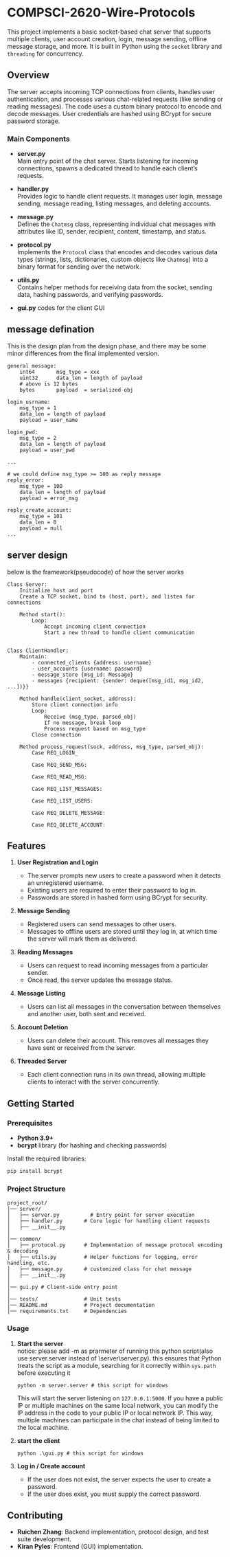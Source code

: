 # COMPSCI-2620-Wire-Protocols

This project implements a basic socket-based chat server that supports multiple clients, user account creation, login, message sending, offline message storage, and more. It is built in Python using the `socket` library and `threading` for concurrency.

## Overview

The server accepts incoming TCP connections from clients, handles user authentication, and processes various chat-related requests (like sending or reading messages). The code uses a custom binary protocol to encode and decode messages. User credentials are hashed using BCrypt for secure password storage.

### Main Components

- **server.py**  
  Main entry point of the chat server. Starts listening for incoming connections, spawns a dedicated thread to handle each client’s requests.

- **handler.py**  
  Provides logic to handle client requests. It manages user login, message sending, message reading, listing messages, and deleting accounts.

- **message.py**  
  Defines the `Chatmsg` class, representing individual chat messages with attributes like ID, sender, recipient, content, timestamp, and status.

- **protocol.py**  
  Implements the `Protocol` class that encodes and decodes various data types (strings, lists, dictionaries, custom objects like `Chatmsg`) into a binary format for sending over the network.

- **utils.py**  
  Contains helper methods for receiving data from the socket, sending data, hashing passwords, and verifying passwords.

- **gui.py** 
  codes for the client GUI

## message defination
This is the design plan from the design phase, and there may be some minor differences from the final implemented version.
```
general message:
    int64       msg_type = xxx
    uint32      data_len = length of payload
    # above is 12 bytes
    bytes       payload  = serialized obj

login_usrname:
    msg_type = 1
    data_len = length of payload
    payload = user_name

login_pwd:
    msg_type = 2
    data_len = length of payload
    payload = user_pwd

...

# we could define msg_type >= 100 as reply message
reply_error:
    msg_type = 100
    data_len = length of payload
    payload = error_msg

reply_create_account:
    msg_type = 101
    data_len = 0
    payload = null
...
```

## server design 
below is the framework(pseudocode) of how the server works
```
Class Server:
    Initialize host and port
    Create a TCP socket, bind to (host, port), and listen for connections

    Method start():
        Loop:
            Accept incoming client connection
            Start a new thread to handle client communication


Class ClientHandler:
    Maintain:
        - connected_clients {address: username}
        - user_accounts {username: password}
        - message_store {msg_id: Message}
        - messages {recipient: {sender: deque([msg_id1, msg_id2, ...])}}

    Method handle(client_socket, address):
        Store client connection info
        Loop:
            Receive (msg_type, parsed_obj)
            If no message, break loop
            Process request based on msg_type
        Close connection

    Method process_request(sock, address, msg_type, parsed_obj):
        Case REQ_LOGIN_
            
        Case REQ_SEND_MSG:

        Case REQ_READ_MSG:

        Case REQ_LIST_MESSAGES:

        Case REQ_LIST_USERS:

        Case REQ_DELETE_MESSAGE:

        Case REQ_DELETE_ACCOUNT:

```


## Features

1. **User Registration and Login**  
   - The server prompts new users to create a password when it detects an unregistered username.
   - Existing users are required to enter their password to log in.
   - Passwords are stored in hashed form using BCrypt for security.

2. **Message Sending**  
   - Registered users can send messages to other users.  
   - Messages to offline users are stored until they log in, at which time the server will mark them as delivered.

3. **Reading Messages**  
   - Users can request to read incoming messages from a particular sender.
   - Once read, the server updates the message status.

4. **Message Listing**  
   - Users can list all messages in the conversation between themselves and another user, both sent and received.

5. **Account Deletion**  
   - Users can delete their account. This removes all messages they have sent or received from the server.

6. **Threaded Server**  
   - Each client connection runs in its own thread, allowing multiple clients to interact with the server concurrently.

## Getting Started

### Prerequisites

- **Python 3.9+**  
- **bcrypt** library (for hashing and checking passwords)

Install the required libraries:

```sh
pip install bcrypt
```

### Project Structure

```
project_root/
│── server/
│   ├── server.py          # Entry point for server execution
│   ├── handler.py       # Core logic for handling client requests
│   ├── __init__.py
│
│── common/
│   ├── protocol.py      # Implementation of message protocol encoding & decoding
│   ├── utils.py         # Helper functions for logging, error handling, etc.
│   ├── message.py       # customized class for chat message
│   ├── __init__.py
│
│── gui.py # Client-side entry point
│
│── tests/               # Unit tests
│── README.md            # Project documentation
│── requirements.txt     # Dependencies
```

### Usage

1. **Start the server**  
notice: please add -m as prarmeter of running this python script(also use server.server instead of \server\server.py). this ensures that Python treats the script as a module, searching for it correctly within `sys.path` before executing it
   ```
   python -m server.server # this script for windows
   ```
   This will start the server listening on `127.0.0.1:5000`.
   If you have a public IP or multiple machines on the same local network, you can modify the IP address in the code to your public IP or local network IP. This way, multiple machines can participate in the chat instead of being limited to the local machine.


2. **start the client**  
   ```
   python .\gui.py # this script for windows
   ```

3. **Log in / Create account**  
   - If the user does not exist, the server expects the user to create a password.
   - If the user does exist, you must supply the correct password.

## Contributing  
- **Ruichen Zhang**: Backend implementation, protocol design, and test suite development.  
- **Kiran Pyles**: Frontend (GUI) implementation.